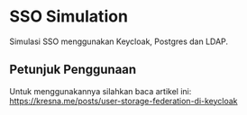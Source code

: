 # SSO Simulation

Simulasi SSO menggunakan Keycloak, Postgres dan LDAP.

## Petunjuk Penggunaan

Untuk menggunakannya silahkan baca artikel ini: https://kresna.me/posts/user-storage-federation-di-keycloak
